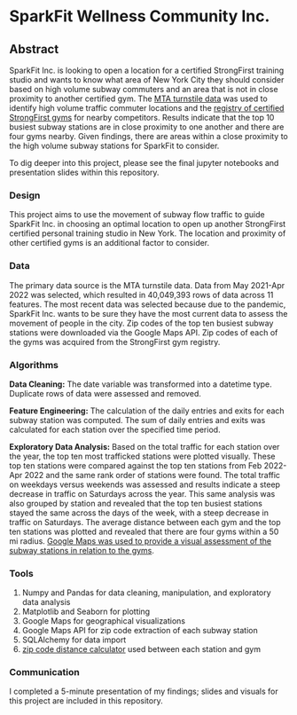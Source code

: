 # SparkFit Wellness Community Inc.

## Abstract	

SparkFit Inc. is looking to open a location for a certified StrongFirst training studio and wants to know what area of New York City they should consider based on high volume subway commuters and an area that is not in close proximity to another certified gym. The [MTA turnstile data](http://web.mta.info/developers/turnstile.html) was used to identify high volume traffic commuter locations and the [registry of certified StrongFirst gyms](https://www.strongfirst.com/gyms/) for nearby competitors. Results indicate that the top 10 busiest subway stations are in close proximity to one another and there are four gyms nearby. Given findings, there are areas within a close proximity to the high volume subway stations for SparkFit to consider.

To dig deeper into this project, please see the final jupyter notebooks and presentation slides within this repository.

### Design
This project aims to use the movement of subway flow traffic to guide SparkFit Inc. in choosing an optimal location to open up another StrongFirst certified personal training studio in New York. The location and proximity of other certified gyms is an additional factor to consider.

### Data
The primary data source is the MTA turnstile data. Data from May 2021-Apr 2022 was selected, which resulted in 40,049,393 rows of data across 11 features. The most recent data was selected because due to the pandemic, SparkFit Inc. wants to be sure they have the most current data to assess the movement of people in the city. Zip codes of the top ten busiest subway stations were downloaded via the Google Maps API. Zip codes of each of the gyms was acquired from the StrongFirst gym registry.

### Algorithms
**Data Cleaning:** The date variable was transformed into a datetime type. Duplicate rows of data were assessed and removed.

**Feature Engineering:** The calculation of the daily entries and exits for each subway station was computed. The sum of daily entries and exits was calculated for each station over the specified time period.

**Exploratory Data Analysis:** Based on the total traffic for each station over the year, the top ten most trafficked stations were plotted visually. These top ten stations were compared against the top ten stations from Feb 2022-Apr 2022 and the same rank order of stations were found. The total traffic on weekdays versus weekends was assessed and results indicate a steep decrease in traffic on Saturdays across the year. This same analysis was also grouped by station and revealed that the top ten busiest stations stayed the same across the days of the week, with a steep decrease in traffic on Saturdays. The average distance between each gym and the top ten stations was plotted and revealed that there are four gyms within a 50 mi radius. [Google Maps was used to provide a visual assessment of the subway stations in relation to the gyms](https://www.google.com/maps/d/edit?mid=1luz-YpjC_9yySAGswIVeOk3S2JnKtuE&usp=sharing).

### Tools
1) Numpy and Pandas for data cleaning, manipulation, and exploratory data analysis
2) Matplotlib and Seaborn for plotting
3) Google Maps for geographical visualizations
4) Google Maps API for zip code extraction of each subway station
5) SQLAlchemy for data import
6) [zip code distance calculator](https://www.freemaptools.com/distance-between-usa-zip-codes.htm) used between each station and gym

### Communication
I completed a 5-minute presentation of my findings; slides and visuals for this project are included in this repository.


